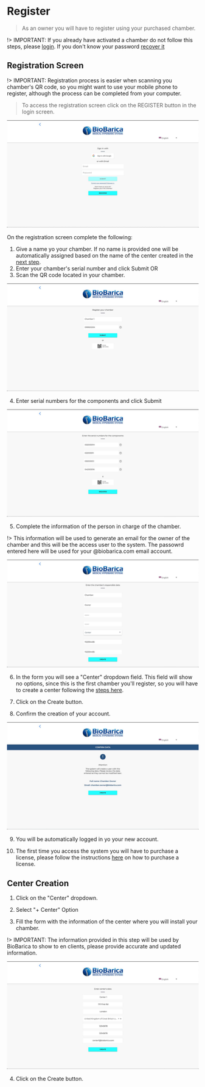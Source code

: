 # Register

> As an owner you will have to register using your purchased chamber.

!> IMPORTANT: If you already have activated a chamber do not follow this steps, please [login](/owner/login). If you don't know your password [recover it](/owner/login#forgot-password)

## Registration Screen

!> IMPORTANT: Registration process is easier when scanning you chamber's QR code, so you might want to use your mobile phone to register, although the process can be completed from your computer.

> To access the registration screen click on the REGISTER button in the login screen.

![login](../_media/owner/login.jpg ':size=500x280')

On the registration screen complete the following:

1. Give a name yo your chamber. If no name is provided one will be automatically assigned based on the name of the center created in the [next step](/#center-creation).
2. Enter your chamber's serial number and click Submit
OR 
3. Scan the QR code located in your chamber.

![register-form](../_media/owner/register-form.jpg ':size=500x280')

4. Enter serial numbers for the components and click Submit

![register-form-2](../_media/owner/register-form-2.jpg ':size=500x280')

5. Complete the information of the person in charge of the chamber.

!> This information will be used to generate an email for the owner of the chamber and this will be the access user to the system. The passowrd entered here will be used for your @biobarica.com email account.

![register-form-3](../_media/owner/register-form-3.jpg ':size=500x280')

6. In the form you will see a "Center" dropdown field. This field will show no options, since this is the first chamber you'll register, so you will have to create a center following the [steps here](/#center-creation).

7. Click on the Create button.

8. Confirm the creation of your account.

![register-form-4](../_media/owner/register-form-4.jpg ':size=500x280')

9. You will be automatically logged in yo your new account.

10. The first time you access the system you will have to purchase a license, please follow the instructions [here](/owner/licenses#purchase-my-license) on how to purchase a license.

## Center Creation

1. Click on the "Center" dropdown.

2. Select "+ Center" Option

3. Fill the form with the information of the center where you will install your chamber.

!> IMPORTANT: The information provided in this step will be used by BioBarica to show to en clients, please provide accurate and updated information.

![create-center](../_media/owner/create-center.jpg ':size=500x280')

4. Click on the Create button.